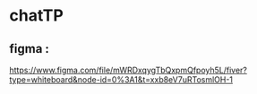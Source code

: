 # chatTP
## figma : 
https://www.figma.com/file/mWRDxqygTbQxpmQfpoyh5L/fiver?type=whiteboard&node-id=0%3A1&t=xxb8eV7uRTosmlOH-1
